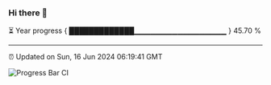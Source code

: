 ### Hi there 👋

⏳ Year progress { █████████████▁▁▁▁▁▁▁▁▁▁▁▁▁▁▁▁▁ } 45.70 %

---

⏰ Updated on Sun, 16 Jun 2024 06:19:41 GMT

![Progress Bar CI](https://github.com/liununu/liununu/workflows/Progress%20Bar%20CI/badge.svg)
